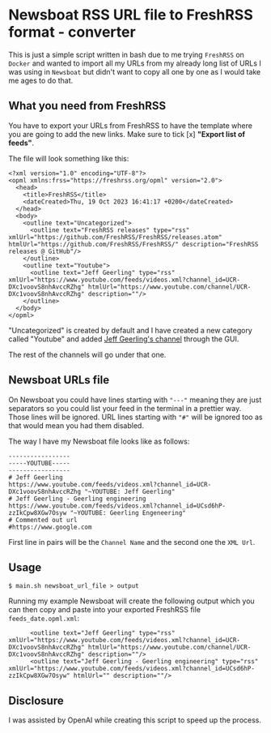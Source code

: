 # Newsboat RSS URL file to FreshRSS format - converter

This is just a simple script written in bash due to me trying `FreshRSS` on `Docker` and wanted to import all my URLs from my already long list of URLs I was using in `Newsboat` but didn't want to copy all one by one as I would take me ages to do that.

## What you need from FreshRSS

You have to export your URLs from FreshRSS to have the template where you are going to add the new links. Make sure to tick [x] __"Export list of feeds"__.

The file will look something like this:

```opml
<?xml version="1.0" encoding="UTF-8"?>
<opml xmlns:frss="https://freshrss.org/opml" version="2.0">
  <head>
    <title>FreshRSS</title>
    <dateCreated>Thu, 19 Oct 2023 16:41:17 +0200</dateCreated>
  </head>
  <body>    
    <outline text="Uncategorized">
      <outline text="FreshRSS releases" type="rss" xmlUrl="https://github.com/FreshRSS/FreshRSS/releases.atom" htmlUrl="https://github.com/FreshRSS/FreshRSS/" description="FreshRSS releases @ GitHub"/>
    </outline>
    <outline text="Youtube">
      <outline text="Jeff Geerling" type="rss" xmlUrl="https://www.youtube.com/feeds/videos.xml?channel_id=UCR-DXc1voovS8nhAvccRZhg" htmlUrl="https://www.youtube.com/channel/UCR-DXc1voovS8nhAvccRZhg" description=""/>    
    </outline>
  </body>
</opml>
```

"Uncategorized" is created by default and I have created a new category called "Youtube" and added [Jeff Geerling's channel](https://www.youtube.com/c/JeffGeerling) through the GUI.

The rest of the channels will go under that one.

## Newsboat URLs file

On Newsboat you could have lines starting with `"---"` meaning they are just separators so you could list your feed in the terminal in a prettier way. Those lines will be ignored. URL lines starting with `"#"` will be ignored too as that would mean you had them disabled.

The way I have my Newsboat file looks like as follows:

```
-----------------
-----YOUTUBE-----
-----------------
# Jeff Geerling
https://www.youtube.com/feeds/videos.xml?channel_id=UCR-DXc1voovS8nhAvccRZhg "~YOUTUBE: Jeff Geerling"
# Jeff Geerling - Geerling engineering
https://www.youtube.com/feeds/videos.xml?channel_id=UCsd6hP-zzIkCpw8XGw7Osyw "~YOUTUBE: Geerling Engeneering"
# Commented out url
#https://www.google.com
```

First line in pairs will be the `Channel Name` and the second one the `XML Url`.

## Usage

```
$ main.sh newsboat_url_file > output
```

Running my example Newsboat will create the following output which you can then copy and paste into your exported FreshRSS file `feeds_date.opml.xml`:

```
      <outline text="Jeff Geerling" type="rss" xmlUrl="https://www.youtube.com/feeds/videos.xml?channel_id=UCR-DXc1voovS8nhAvccRZhg" htmlUrl="https://www.youtube.com/channel/UCR-DXc1voovS8nhAvccRZhg" description=""/>
      <outline text="Jeff Geerling - Geerling engineering" type="rss" xmlUrl="https://www.youtube.com/feeds/videos.xml?channel_id=UCsd6hP-zzIkCpw8XGw7Osyw" htmlUrl="" description=""/>   
```

## Disclosure

I was assisted by OpenAI while creating this script to speed up the process.
